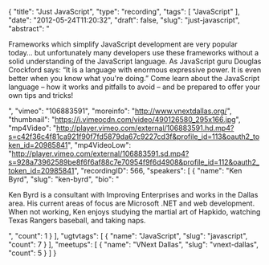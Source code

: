 {
  "title": "Just JavaScript",
  "type": "recording",
  "tags": [
    "JavaScript"
  ],
  "date": "2012-05-24T11:20:32",
  "draft": false,
  "slug": "just-javascript",
  "abstract": "<p>Frameworks which simplify JavaScript development are very popular today… but unfortunately many developers use these frameworks without a solid understanding of the JavaScript language. As JavaScript guru Douglas Crockford says: “It is a language with enormous expressive power. It is even better when you know what you're doing.” Come learn about the JavaScript language – how it works and pitfalls to avoid – and be prepared to offer your own tips and tricks!</p>",
  "vimeo": "106883591",
  "moreinfo": "http://www.vnextdallas.org/",
  "thumbnail": "https://i.vimeocdn.com/video/490126580_295x166.jpg",
  "mp4Video": "http://player.vimeo.com/external/106883591.hd.mp4?s=c42f36c4f81ca921f90f7fd5879da67c9227cd3f&profile_id=113&oauth2_token_id=20985841",
  "mp4VideoLow": "http://player.vimeo.com/external/106883591.sd.mp4?s=928a73962589be8f6f6af88c7e70954f9f6d4908&profile_id=112&oauth2_token_id=20985841",
  "recordingID": 566,
  "speakers": [
    {
      "name": "Ken Byrd",
      "slug": "ken-byrd",
      "bio": "<p>Ken Byrd is a consultant with Improving Enterprises and works in the Dallas area. His current areas of focus are Microsoft .NET and web development. When not working, Ken enjoys studying the martial art of Hapkido, watching Texas Rangers baseball, and taking naps.</p>",
      "count": 1
    }
  ],
  "ugtvtags": [
    {
      "name": "JavaScript",
      "slug": "javascript",
      "count": 7
    }
  ],
  "meetups": [
    {
      "name": "VNext Dallas",
      "slug": "vnext-dallas",
      "count": 5
    }
  ]
}
